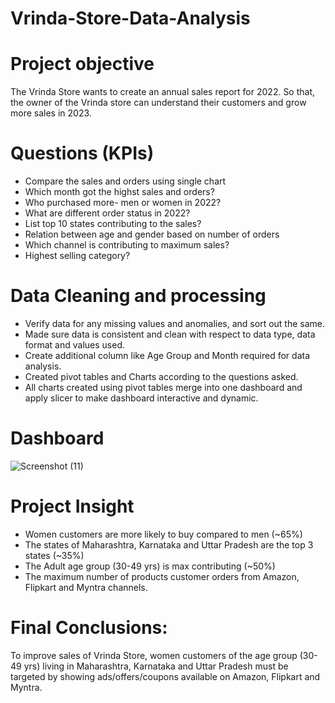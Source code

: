 # Vrinda-Store-Data-Analysis
# Project objective
The Vrinda Store wants to create an annual sales report for 2022. So that, the owner of the Vrinda store can understand their customers and grow more sales in 2023.
# Questions (KPIs)
+ Compare the sales and orders using single chart
+ Which month got the highst sales and orders?
+ Who purchased more- men or women in 2022?
+ What are different order status in 2022?
+ List top 10 states contributing to the sales?
+ Relation between age and gender based on number of orders
+ Which channel is contributing to maximum sales?
+ Highest selling category?
# Data Cleaning and processing
+ Verify data for any missing values and anomalies, and sort out the same.
+ Made sure data is consistent and clean with respect to data type, data format and values used.
+ Create additional column like Age Group and Month required for data analysis.
+ Created pivot tables and Charts according to the questions asked.
+  All charts created using pivot tables merge into one dashboard and apply slicer to make dashboard interactive and dynamic.
# Dashboard

![Screenshot (11)](https://github.com/pratiksha521/Vrinda-Store-Data-Analysis/assets/146656170/adf3278d-72f6-42bb-bf0b-01981912f89b)

# Project Insight
+ Women customers are more likely to buy compared to men (~65%) 		
+ The states of Maharashtra, Karnataka and Uttar Pradesh are the top 3 states (~35%) 		
+ The Adult age group (30-49 yrs) is max contributing (~50%)		
+ The maximum number of products customer orders from Amazon, Flipkart and Myntra channels.
# Final Conclusions:  
To improve sales of Vrinda Store, women customers of the age group (30-49 yrs) living in Maharashtra, Karnataka and Uttar Pradesh must be targeted by showing ads/offers/coupons available on Amazon, Flipkart and Myntra.


  
